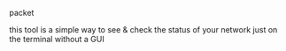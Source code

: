 packet 

this tool is a simple way  to see & check the status of your network just on the terminal without a GUI 




